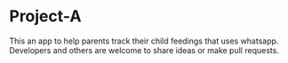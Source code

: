 # Project-A
This an app to help parents track their child feedings that uses whatsapp. Developers and others are welcome to share ideas or make pull requests.
